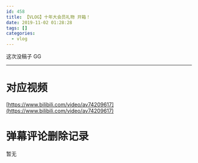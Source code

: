 ```yaml
---
id: 458
title: 【VLOG】十年大会员礼物 开箱！
date: 2019-11-02 01:28:28
tags: []
categories:
  - vlog
---
```


这次没稿子 GG

---

# 对应视频

[https://www.bilibili.com/video/av74209617](https://www.bilibili.com/video/av74209617)

# 弹幕评论删除记录

暂无
